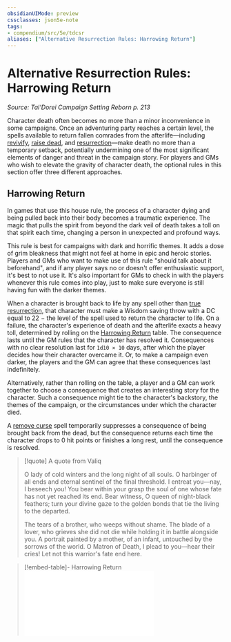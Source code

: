 ```yaml
---
obsidianUIMode: preview
cssclasses: json5e-note
tags:
- compendium/src/5e/tdcsr
aliases: ["Alternative Resurrection Rules: Harrowing Return"]
---
```

# Alternative Resurrection Rules: Harrowing Return
*Source: Tal'Dorei Campaign Setting Reborn p. 213* 

Character death often becomes no more than a minor inconvenience in some campaigns. Once an adventuring party reaches a certain level, the spells available to return fallen comrades from the afterlife—including [revivify](2-Mechanics/CLI/spells/revivify.md), [raise dead](2-Mechanics/CLI/spells/raise-dead.md), and [resurrection](2-Mechanics/CLI/spells/resurrection.md)—make death no more than a temporary setback, potentially undermining one of the most significant elements of danger and threat in the campaign story. For players and GMs who wish to elevate the gravity of character death, the optional rules in this section offer three different approaches.

## Harrowing Return

In games that use this house rule, the process of a character dying and being pulled back into their body becomes a traumatic experience. The magic that pulls the spirit from beyond the dark veil of death takes a toll on that spirit each time, changing a person in unexpected and profound ways.

This rule is best for campaigns with dark and horrific themes. It adds a dose of grim bleakness that might not feel at home in epic and heroic stories. Players and GMs who want to make use of this rule "should talk about it beforehand", and if any player says no or doesn't offer enthusiastic support, it's best to not use it. It's also important for GMs to check in with the players whenever this rule comes into play, just to make sure everyone is still having fun with the darker themes.

When a character is brought back to life by any spell other than [true resurrection](2-Mechanics/CLI/spells/true-resurrection.md), that character must make a Wisdom saving throw with a DC equal to 22 − the level of the spell used to return the character to life. On a failure, the character's experience of death and the afterlife exacts a heavy toll, determined by rolling on the [Harrowing Return](2-Mechanics/CLI/tables/harrowing-return-tdcsr.md) table. The consequence lasts until the GM rules that the character has resolved it. Consequences with no clear resolution last for `1d10 × 10` days, after which the player decides how their character overcame it. Or, to make a campaign even darker, the players and the GM can agree that these consequences last indefinitely.

Alternatively, rather than rolling on the table, a player and a GM can work together to choose a consequence that creates an interesting story for the character. Such a consequence might tie to the character's backstory, the themes of the campaign, or the circumstances under which the character died.

A [remove curse](2-Mechanics/CLI/spells/remove-curse.md) spell temporarily suppresses a consequence of being brought back from the dead, but the consequence returns each time the character drops to 0 hit points or finishes a long rest, until the consequence is resolved.

> [!quote] A quote from Valiq  
> 
> O lady of cold winters and the long night of all souls. O harbinger of all ends and eternal sentinel of the final threshold. I entreat you—nay, I beseech you! You bear within your grasp the soul of one whose fate has not yet reached its end. Bear witness, O queen of night-black feathers; turn your divine gaze to the golden bonds that tie the living to the departed.
> 
> The tears of a brother, who weeps without shame. The blade of a lover, who grieves she did not die while holding it in battle alongside you. A portrait painted by a mother, of an infant, untouched by the sorrows of the world. O Matron of Death, I plead to you—hear their cries! Let not this warrior's fate end here.

> [!embed-table]- Harrowing Return
> ![Harrowing Return](2-Mechanics/CLI/tables/harrowing-return-tdcsr.md)